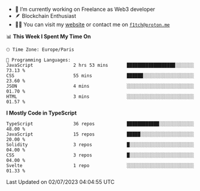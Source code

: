 - 🔭 I’m currently working on Freelance as Web3 developer
- 🪶 Blockchain Enthusiast
- 👨‍💻 You can visit my [website](https://f1tch.xyz) or contact me on [`f1tch@proton.me`](mailto:f1tch@proton.me)

<!--START_SECTION:waka-->
📊 **This Week I Spent My Time On** 

```text
🕑︎ Time Zone: Europe/Paris

💬 Programming Languages: 
JavaScript               2 hrs 53 mins       ██████████████████░░░░░░░   73.13 % 
CSS                      55 mins             ██████░░░░░░░░░░░░░░░░░░░   23.60 % 
JSON                     4 mins              ░░░░░░░░░░░░░░░░░░░░░░░░░   01.70 % 
HTML                     3 mins              ░░░░░░░░░░░░░░░░░░░░░░░░░   01.57 % 
```

**I Mostly Code in TypeScript** 

```text
TypeScript               36 repos            ████████████░░░░░░░░░░░░░   48.00 % 
JavaScript               15 repos            █████░░░░░░░░░░░░░░░░░░░░   20.00 % 
Solidity                 3 repos             █░░░░░░░░░░░░░░░░░░░░░░░░   04.00 % 
CSS                      3 repos             █░░░░░░░░░░░░░░░░░░░░░░░░   04.00 % 
Svelte                   1 repo              ░░░░░░░░░░░░░░░░░░░░░░░░░   01.33 % 
```




 Last Updated on 02/07/2023 04:04:55 UTC
<!--END_SECTION:waka-->
